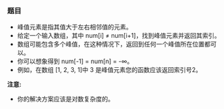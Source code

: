 ### 题目
* 峰值元素是指其值大于左右相邻值的元素。
* 给定一个输入数组，其中 num[i] ≠ num[i+1]，找到峰值元素并返回其索引。
* 数组可能包含多个峰值，在这种情况下，返回到任何一个峰值所在位置都可以。
* 你可以想象得到  num[-1] = num[n] = -∞。
* 例如，在数组 [1, 2, 3, 1]中 3 是峰值元素您的函数应该返回索引号2。


**注意:**
* 你的解决方案应该是对数复杂度的。